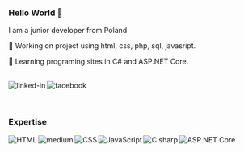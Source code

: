 ### Hello World :wave:
I am a junior developer from Poland

💼 Working on project using html, css, php, sql, javasript.

:open_book: Learning programing sites in C# and ASP.NET Core.

<br> [<img align="left" alt="linked-in" src="https://img.shields.io/badge/linkedin-%230077B5.svg?&style=for-the-badge&logo=linkedin&logoColor=white" />](https://www.linkedin.com/in/marek-wendlandt/)
[<img align="left" alt="facebook" src="https://img.shields.io/badge/facebook-%231877F2.svg?&style=for-the-badge&logo=facebook&logoColor=white" />](https://www.facebook.com/Marek.Wendlandt/)<br>

<br>

### Expertise 
<img align="left" alt="HTML" src="https://img.shields.io/badge/html%20-FE7A16?logo=html&logoColor=white&style=for-the-badge" />
<img align="left" alt="medium" src="https://img.shields.io/badge/PHP-%23316192.svg?&style=for-the-badge&logo=PHP&logoColor=white" />
<img align="left" alt="CSS" src="https://img.shields.io/badge/CSS-%231DA1F2.svg?&style=for-the-badge&logo=CSS&logoColor=white" />
<img align="left" alt="JavaScript" src="https://img.shields.io/badge/JavaScript-%23f7df1e.svg?&style=for-the-badge&logo=JavaScript&logoColor=white" />
<img align="left" alt="C sharp" src="https://img.shields.io/badge/C sharp-%ee7600.svg?&style=for-the-badge&logo=C sharp#&logoColor=white" />
<img align="left" alt="ASP.NET Core" src="https://img.shields.io/badge/ASP.NET Core-%ee7600.svg?&style=for-the-badge&logo=ASP.NET Core#&logoColor=white"/><br>

